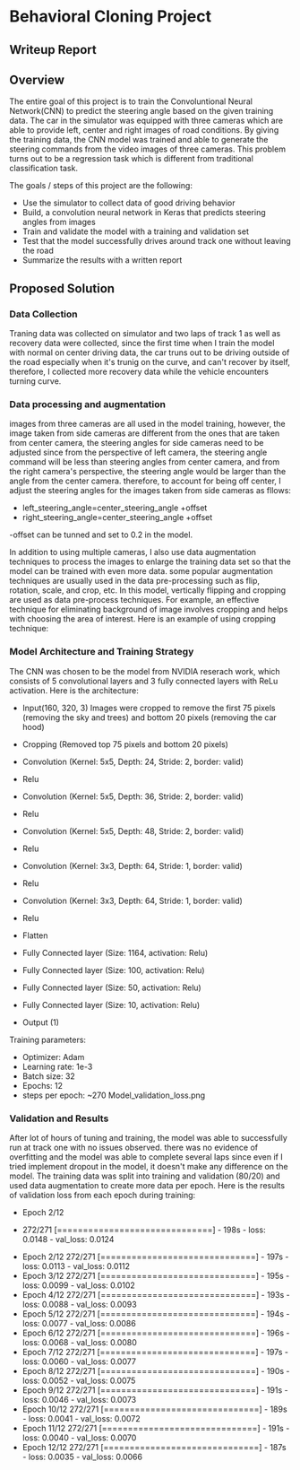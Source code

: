 # **Behavioral Cloning Project** 

## Writeup Report

## Overview
The entire goal of this project is to train the Convoluntional Neural Network(CNN) to predict the steering angle based on the given training data. The car in the simulator was equipped with three cameras which are able to provide left, center and right images of road conditions. By giving the training data, the CNN model was trained and able to generate the steering commands from the video images of three cameras. This problem turns out to be a regression task which is different from traditional classification task. 

The goals / steps of this project are the following:
* Use the simulator to collect data of good driving behavior
* Build, a convolution neural network in Keras that predicts steering angles from images
* Train and validate the model with a training and validation set
* Test that the model successfully drives around track one without leaving the road
* Summarize the results with a written report

## Proposed Solution
### Data Collection
Traning data was collected on simulator and two laps of track 1 as well as recovery data were collected, since the first time when I train the model with normal on center driving data, the car truns out to be driving outside of the road especially when it's trunig on the curve, and can't recover by itself, therefore, I collected more recovery data while the vehicle encounters turning curve. 

### Data processing and augmentation
images from three cameras are all used in the model training, however, the image taken from side cameras are different from the ones that are taken from center camera, the steering angles for side cameras need to be adjusted since from the perspective of left camera, the steering angle command will be less than steering angles from center camera, and from the right camera's perspective, the steering angle would be larger than the angle from the center camera. therefore, to account for being off center, I adjust the steering angles for the images taken from side cameras as fllows:
* left_steering_angle=center_steering_angle +offset
* right_steering_angle=center_steering_angle +offset

-offset can be tunned and set to 0.2 in the model.

In addition to using multiple cameras, I also use data augmentation techniques to process the images to enlarge the training data set so that the model can be trained with even more data. some popular augmentation techniques are usually used in the data pre-processing such as flip, rotation, scale, and crop, etc. 
In this model, vertically flipping and cropping are used as data pre-process techniques. For example, an effective technique for eliminating background of image involves cropping and helps with choosing the area of interest. Here is an example of using cropping technique:

[image1]: ./examples/images.jpg "Image"
[image2]: ./examples/resized_image.jpg "resized image"
[image3]: ./examples/cropped_image.jpg "cropped image"


### Model Architecture and Training Strategy
The CNN was chosen to be the model from NVIDIA reserach work, which consists of 5 convolutional layers and 3 fully connected layers with ReLu activation. Here is the architecture:
* Input(160, 320, 3)
Images were cropped to remove the first 75 pixels (removing the sky and trees) and bottom 20 pixels (removing the car hood)

* Cropping (Removed top 75 pixels and bottom 20 pixels)

* Convolution (Kernel: 5x5, Depth: 24, Stride: 2, border: valid)

* Relu

* Convolution (Kernel: 5x5, Depth: 36, Stride: 2, border: valid)

* Relu

* Convolution (Kernel: 5x5, Depth: 48, Stride: 2, border: valid)

* Relu

* Convolution (Kernel: 3x3, Depth: 64, Stride: 1, border: valid)

* Relu

* Convolution (Kernel: 3x3, Depth: 64, Stride: 1, border: valid)

* Relu

* Flatten

* Fully Connected layer (Size: 1164, activation: Relu)

* Fully Connected layer (Size: 100, activation: Relu)

* Fully Connected layer (Size: 50, activation: Relu)

* Fully Connected layer (Size: 10, activation: Relu)

* Output (1)

Training parameters:

* Optimizer: Adam
* Learning rate: 1e-3
* Batch size: 32
* Epochs: 12
* steps per epoch:  ~270
Model_validation_loss.png
### Validation and Results
After lot of hours of tuning and training, the model was able to successfully run at track one with no issues observed. there was no evidence of overfitting and the model was able to complete several laps since even if I tried implement dropout in the model, it doesn't make any difference on the model. The training data was split into training and validation (80/20) and used data augmentation to create more data per epoch. 
Here is the results of validation loss from each epoch during training:
* Epoch 2/12
- 272/271 [==============================] - 198s - loss: 0.0148 - val_loss: 0.0124
* Epoch 2/12
272/271 [==============================] - 197s - loss: 0.0113 - val_loss: 0.0112
* Epoch 3/12
272/271 [==============================] - 195s - loss: 0.0099 - val_loss: 0.0102
* Epoch 4/12
272/271 [==============================] - 193s - loss: 0.0088 - val_loss: 0.0093
* Epoch 5/12
272/271 [==============================] - 194s - loss: 0.0077 - val_loss: 0.0086
* Epoch 6/12
272/271 [==============================] - 196s - loss: 0.0068 - val_loss: 0.0080
* Epoch 7/12
272/271 [==============================] - 197s - loss: 0.0060 - val_loss: 0.0077
* Epoch 8/12
272/271 [==============================] - 190s - loss: 0.0052 - val_loss: 0.0075
* Epoch 9/12
272/271 [==============================] - 191s - loss: 0.0046 - val_loss: 0.0073
* Epoch 10/12
272/271 [==============================] - 189s - loss: 0.0041 - val_loss: 0.0072
* Epoch 11/12
272/271 [==============================] - 191s - loss: 0.0040 - val_loss: 0.0070
* Epoch 12/12
272/271 [==============================] - 187s - loss: 0.0035 - val_loss: 0.0066



